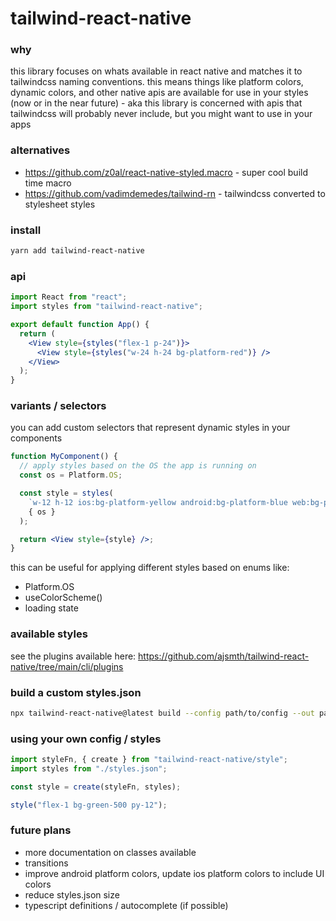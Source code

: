 # tailwind-react-native

### why

this library focuses on whats available in react native and matches it to tailwindcss naming conventions. this means things like platform colors, dynamic colors, and other native apis are available for use in your styles (now or in the near future) - aka this library is concerned with apis that tailwindcss will probably never include, but you might want to use in your apps

### alternatives

- https://github.com/z0al/react-native-styled.macro - super cool build time macro
- https://github.com/vadimdemedes/tailwind-rn - tailwindcss converted to stylesheet styles

### install

```bash
yarn add tailwind-react-native
```

### api

```jsx
import React from "react";
import styles from "tailwind-react-native";

export default function App() {
  return (
    <View style={styles("flex-1 p-24")}>
      <View style={styles("w-24 h-24 bg-platform-red")} />
    </View>
  );
}
```

### variants / selectors

you can add custom selectors that represent dynamic styles in your components

```jsx
function MyComponent() {
  // apply styles based on the OS the app is running on
  const os = Platform.OS;

  const style = styles(
    `w-12 h-12 ios:bg-platform-yellow android:bg-platform-blue web:bg-platform-red`,
    { os }
  );

  return <View style={style} />;
}
```

this can be useful for applying different styles based on enums like:

- Platform.OS
- useColorScheme()
- loading state

### available styles

see the plugins available here: https://github.com/ajsmth/tailwind-react-native/tree/main/cli/plugins

### build a custom styles.json

```bash
npx tailwind-react-native@latest build --config path/to/config --out path/for/styles
```

### using your own config / styles

```jsx
import styleFn, { create } from "tailwind-react-native/style";
import styles from "./styles.json";

const style = create(styleFn, styles);

style("flex-1 bg-green-500 py-12");
```

### future plans

- more documentation on classes available
- transitions
- improve android platform colors, update ios platform colors to include UI colors
- reduce styles.json size
- typescript definitions / autocomplete (if possible)
